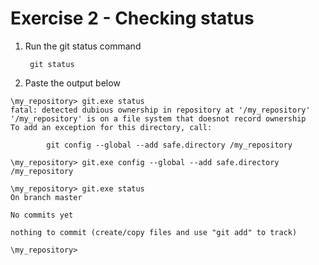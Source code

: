 # Exercise 2 - Checking status

1. Run the git status command

        git status

2. Paste the output below

```
\my_repository> git.exe status
fatal: detected dubious ownership in repository at '/my_repository'
'/my_repository' is on a file system that doesnot record ownership
To add an exception for this directory, call:

        git config --global --add safe.directory /my_repository

\my_repository> git.exe config --global --add safe.directory /my_repository

\my_repository> git.exe status
On branch master

No commits yet

nothing to commit (create/copy files and use "git add" to track)

\my_repository>
```